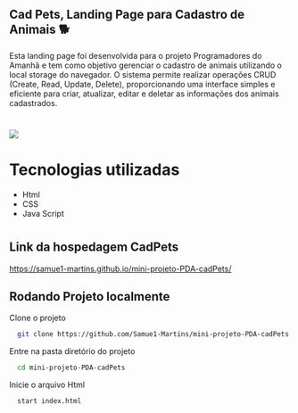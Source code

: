 ## Cad Pets, Landing Page para Cadastro de Animais 🐕

Esta landing page foi desenvolvida para o projeto Programadores do Amanhã e tem como objetivo gerenciar o cadastro de animais utilizando o local storage do navegador. 
O sistema permite realizar operações CRUD (Create, Read, Update, Delete), proporcionando uma interface simples e eficiente para criar, atualizar, editar e deletar as informações dos animais cadastrados.
#

<img src="https://github.com/user-attachments/assets/7ec8336d-2601-415c-a64b-f6ba6e75c092">

# Tecnologias utilizadas
- Html
- CSS
- Java Script
#

## Link da hospedagem CadPets

https://samue1-martins.github.io/mini-projeto-PDA-cadPets/

## Rodando Projeto localmente

Clone o projeto

```bash
  git clone https://github.com/Samue1-Martins/mini-projeto-PDA-cadPets.git
```

Entre na pasta diretório do projeto

```bash
  cd mini-projeto-PDA-cadPets
```

Inicie o arquivo Html

```bash
  start index.html
```

